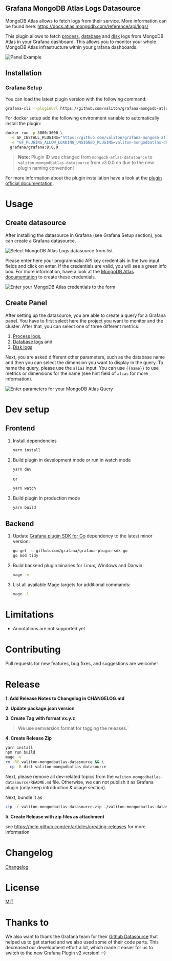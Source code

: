 ## Grafana MongoDB Atlas Logs Datasource

MongoDB Atlas allows to fetch logs from their service. More information can be found here: https://docs.atlas.mongodb.com/reference/api/logs/

This plugin allows to fetch [process](https://docs.atlas.mongodb.com/reference/api/process-measurements/), [database](https://docs.atlas.mongodb.com/reference/api/process-databases-measurements/) and [disk](https://docs.atlas.mongodb.com/reference/api/process-disks-measurements/) logs from MongoDB Atlas in your Grafana dashboard. This allows you to monitor your whole MongoDB Atlas infrastructure within your grafana dashboards.

![Panel Example](https://github.com/valiton/grafana-mongodb-atlas-datasource/tree/master/src/img/screenshots/query_example.png)

## Installation

### Grafana Setup

You can load the latest plugin version with the following command:

```bash
grafana-cli --pluginUrl https://github.com/valiton/grafana-mongodb-atlas-datasource/releases/v3.0.0/download/valiton-mongodb-atlas-datasource.zip plugins install valiton-mongodbatlas-datasource
```

For docker setup add the following environment variable to automatically install the plugin:

```bash
docker run -p 3000:3000 \
  -e GF_INSTALL_PLUGINS="https://github.com/valiton/grafana-mongodb-atlas-datasource/releases/download/v3.0.0/valiton-mongodb-atlas-datasource.zip;valiton-mongodb-atlas-datasource" \
  -e "GF_PLUGINS_ALLOW_LOADING_UNSIGNED_PLUGINS=valiton-mongodbatlas-datasource" \
  grafana/grafana:8.0.0
```

> **Note:** Plugin ID was changed from `mongodb-atlas-datasource` to `valiton-mongodbatlas-datasource` from v3.0.0 on due to the new plugin naming convention!

For more information about the plugin installation have a look at the [plugin official documentation](https://grafana.com/docs/plugins/installation/).

# Usage

## Create datasource

After installing the datasource in Grafana (see Grafana Setup section), you can create a Grafana datasource.

![Select MongoDB Atlas Logs datasource from list](https://github.com/valiton/grafana-mongodb-atlas-datasource/tree/master/src/img/screenshots/datasource_list.png)

Please enter here your programmatic API key credentials in the two input fields and click on enter. If the credentials are valid, you will see a green info box. For more information, have a look at the [MongoDB Atlas documentation](https://docs.atlas.mongodb.com/configure-api-access/#programmatic-api-keys) to create these credentials.

![Enter your MongoDB Atlas credentials to the form](https://github.com/valiton/grafana-mongodb-atlas-datasource/tree/master/src/img/screenshots/datasource_setup.png)

## Create Panel

After setting up the datasource, you are able to create a query for a Grafana panel. You have to first select here the project you want to monitor and the cluster. After that, you can select one of three different metrics:

1. [Process logs](https://docs.atlas.mongodb.com/reference/api/process-measurements/),
2. [Database logs](https://docs.atlas.mongodb.com/reference/api/process-databases-measurements/) and
3. [Disk logs](https://docs.atlas.mongodb.com/reference/api/process-disks-measurements/)

Next, you are asked different other parameters, such as the database name and then you can select the dimension you want to display in the query. To name the query, please use the `alias` input. You can use `{{name}}` to use metrics or dimensions for the name (see hint field of `alias` for more information).

![Enter parameters for your MongoDB Atlas Query](https://github.com/valiton/grafana-mongodb-atlas-datasource/tree/master/src/img/screenshots/query_setup.png)

# Dev setup

## Frontend

1. Install dependencies

   ```bash
   yarn install
   ```

2. Build plugin in development mode or run in watch mode

   ```bash
   yarn dev
   ```

   or

   ```bash
   yarn watch
   ```

3. Build plugin in production mode

   ```bash
   yarn build
   ```

## Backend

1. Update [Grafana plugin SDK for Go](https://grafana.com/docs/grafana/latest/developers/plugins/backend/grafana-plugin-sdk-for-go/) dependency to the latest minor version:

   ```bash
   go get -u github.com/grafana/grafana-plugin-sdk-go
   go mod tidy
   ```

2. Build backend plugin binaries for Linux, Windows and Darwin:

   ```bash
   mage -v
   ```

3. List all available Mage targets for additional commands:

   ```bash
   mage -l
   ```

# Limitations

- Annotations are not supported yet

# Contributing

Pull requests for new features, bug fixes, and suggestions are welcome!

# Release

**1. Add Release Notes to Changelog in CHANGELOG.md**

**2. Update package.json version**

**3. Create Tag with format vx.y.z**
> We use semversion format for tagging the releases.´

**4. Create Release Zip**

```bash
yarn install
npm run build
mage -v
rm -Rf valiton-mongodbatlas-datasource && \ 
  cp -R dist valiton-mongodbatlas-datasource
```

Next, please remove all dev-related topics from the `valiton-mongodbatlas-datasource/README.md` file. Otherwise, we can not publish it as Grafana plugin (only keep introduction & usage section). 

Next, bundle it as

```bash
zip -r valiton-mongodbatlas-datasource.zip ./valiton-mongodbatlas-datasource
```

**5. Create Release with zip files as attachment**

see https://help.github.com/en/articles/creating-releases for more information

# Changelog

[Changelog](https://github.com/valiton/grafana-mongodb-atlas-datasource/tree/master/CHANGELOG.md)

# License

[MIT](https://github.com/valiton/grafana-mongodb-atlas-datasource/tree/master/LICENSE)

# Thanks to

We also want to thank the Grafana team for their [Github Datasource](https://github.com/grafana/github-datasource) that helped us to get started and we also used some of their code parts. This decreased our development effort a lot, which made it easier for us to switch to the new Grafana Plugin v2 version! :-) 
